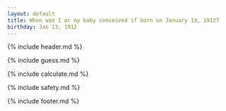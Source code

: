 ```yaml
---
layout: default
title: When was I or my baby conceived if born on January 13, 1912?
birthday: Jan 13, 1912
---
```


{% include header.md %}

{% include guess.md %}

{% include calculate.md %}

{% include safety.md %}

{% include footer.md %}



